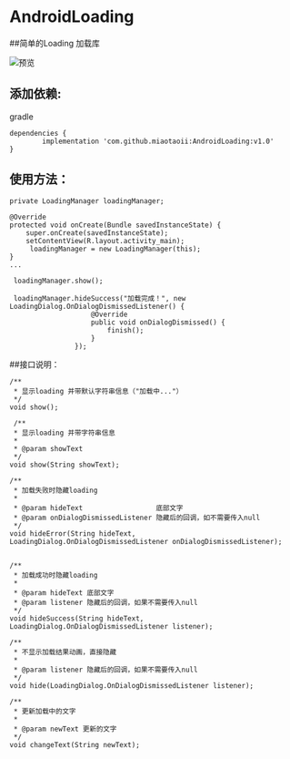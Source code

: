 # AndroidLoading
##简单的Loading 加载库

![预览](https://github.com/miaotaoii/AndroidLoading/blob/master/show.gif?raw=true)
## 添加依赖: 
gradle

	dependencies {
	        implementation 'com.github.miaotaoii:AndroidLoading:v1.0'
	}

## 使用方法：

    private LoadingManager loadingManager;

    @Override
    protected void onCreate(Bundle savedInstanceState) {
        super.onCreate(savedInstanceState);
        setContentView(R.layout.activity_main);
         loadingManager = new LoadingManager(this);
    }
    ...
           
     loadingManager.show();
            
     loadingManager.hideSuccess("加载完成！", new LoadingDialog.OnDialogDismissedListener() {
                        @Override
                        public void onDialogDismissed() {
                            finish();
                        }
                    });
                    
##接口说明：
 


    /**
     * 显示loading 并带默认字符串信息（"加载中..."）
     */
    void show();
    
     /**
     * 显示loading 并带字符串信息
     *
     * @param showText
     */
    void show(String showText);

    /**
     * 加载失败时隐藏loading
     *
     * @param hideText                  底部文字
     * @param onDialogDismissedListener 隐藏后的回调，如不需要传入null
     */
    void hideError(String hideText, LoadingDialog.OnDialogDismissedListener onDialogDismissedListener);


    /**
     * 加载成功时隐藏loading
     *
     * @param hideText 底部文字
     * @param listener 隐藏后的回调，如果不需要传入null
     */
    void hideSuccess(String hideText, LoadingDialog.OnDialogDismissedListener listener);

    /**
     * 不显示加载结果动画，直接隐藏
     *
     * @param listener 隐藏后的回调，如果不需要传入null
     */
    void hide(LoadingDialog.OnDialogDismissedListener listener);

    /**
     * 更新加载中的文字
     *
     * @param newText 更新的文字
     */
    void changeText(String newText);

